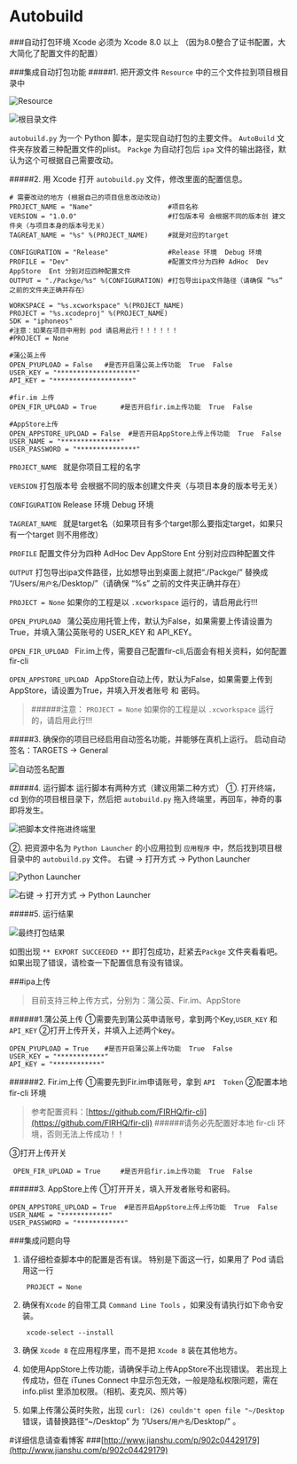 # Autobuild

###自动打包环境
Xcode 必须为 Xcode 8.0 以上 （因为8.0整合了证书配置，大大简化了配置文件的配置）

###集成自动打包功能
#####1. 把开源文件 `Resource` 中的三个文件拉到项目根目录中

![Resource](http://upload-images.jianshu.io/upload_images/1951020-44b8e54572494d6a.png?imageMogr2/auto-orient/strip%7CimageView2/2/w/1240)

![根目录文件](http://upload-images.jianshu.io/upload_images/1951020-6677b62676f3c30e.png?imageMogr2/auto-orient/strip%7CimageView2/2/w/1240)


 `autobuild.py` 为一个 Python 脚本，是实现自动打包的主要文件。
`AutoBuild` 文件夹存放着三种配置文件的plist。
`Packge` 为自动打包后 `ipa` 文件的输出路径，默认为这个可根据自己需要改动。

#####2. 用 Xcode 打开 `autobuild.py` 文件，修改里面的配置信息。

    # 需要改动的地方 (根据自己的项目信息改动改动)
    PROJECT_NAME = "Name" 			    	#项目名称
    VERSION = "1.0.0"  						#打包版本号 会根据不同的版本创 建文件夹（与项目本身的版本号无关）
    TAGREAT_NAME = "%s" %(PROJECT_NAME) 	#就是对应的target

    CONFIGURATION = "Release" 				#Release 环境  Debug 环境
    PROFILE = "Dev" 						#配置文件分为四种 AdHoc  Dev  AppStore  Ent 分别对应四种配置文件
    OUTPUT = "./Packge/%s" %(CONFIGURATION) #打包导出ipa文件路径（请确保 “%s” 之前的文件夹正确并存在）

    WORKSPACE = "%s.xcworkspace" %(PROJECT_NAME)
    PROJECT = "%s.xcodeproj" %(PROJECT_NAME)
    SDK = "iphoneos"
    #注意：如果在项目中用到 pod 请启用此行！！！！！！
    #PROJECT = None

    #蒲公英上传
    OPEN_PYUPLOAD = False  	#是否开启蒲公英上传功能  True  False
    USER_KEY = "********************"
    API_KEY = "********************"

    #fir.im 上传
    OPEN_FIR_UPLOAD = True  	#是否开启fir.im上传功能  True  False

    #AppStore上传
    OPEN_APPSTORE_UPLOAD = False  #是否开启AppStore上传上传功能  True  False
    USER_NAME = "***************"
    USER_PASSWORD = "***************"

`PROJECT_NAME `   就是你项目工程的名字

`VERSION`  打包版本号 会根据不同的版本创建文件夹（与项目本身的版本号无关）

`CONFIGURATION` Release 环境  Debug 环境

`TAGREAT_NAME `  就是target名（如果项目有多个target那么要指定target，如果只有一个target 则不用修改）

`PROFILE` 配置文件分为四种 AdHoc  Dev  AppStore Ent 分别对应四种配置文件

`OUTPUT` 打包导出ipa文件路径，比如想导出到桌面上就把“./Packge/” 替换成 “/Users/`用户名`/Desktop/”（请确保 “%s” 之前的文件夹正确并存在）

`PROJECT = None`   如果你的工程是以 `.xcworkspace` 运行的，请启用此行!!!

`OPEN_PYUPLOAD ` 蒲公英应用托管上传，默认为False，如果需要上传请设置为True，并填入蒲公英账号的 USER_KEY 和  API_KEY。

`OPEN_FIR_UPLOAD ` Fir.im上传，需要自己配置fir-cli,后面会有相关资料，如何配置fir-cli

`OPEN_APPSTORE_UPLOAD ` AppStore自动上传，默认为False，如果需要上传到AppStore，请设置为True，并填入开发者账号 和 密码。

> ######注意： `PROJECT = None` 如果你的工程是以 `.xcworkspace` 运行的，请启用此行!!!

#####3. 确保你的项目已经启用自动签名功能，并能够在真机上运行。
启动自动签名：TARGETS -> General 

![自动签名配置](http://upload-images.jianshu.io/upload_images/1951020-6acc880361cf1872.png?imageMogr2/auto-orient/strip%7CimageView2/2/w/1240)

#####4. 运行脚本
运行脚本有两种方式（建议用第二种方式）
①. 打开终端，cd 到你的项目根目录下，然后把 `autobuild.py` 拖入终端里，再回车，神奇的事即将发生。

![把脚本文件拖进终端里](http://upload-images.jianshu.io/upload_images/1951020-3107cae9b4c7171b.png?imageMogr2/auto-orient/strip%7CimageView2/2/w/1240)


②. 把资源中名为 `Python Launcher` 的小应用拉到 `应用程序` 中，然后找到项目根目录中的 `autobuild.py` 文件。
右键 -> 打开方式 -> Python Launcher

![ Python Launcher](http://upload-images.jianshu.io/upload_images/1951020-40c9b9ba81fb526a.png?imageMogr2/auto-orient/strip%7CimageView2/2/w/1240)

![右键 -> 打开方式 -> Python Launcher](http://upload-images.jianshu.io/upload_images/1951020-9abef0737df8114b.png?imageMogr2/auto-orient/strip%7CimageView2/2/w/1240)

#####5. 运行结果

![最终打包结果](http://upload-images.jianshu.io/upload_images/1951020-bc90935fb363e8df.png?imageMogr2/auto-orient/strip%7CimageView2/2/w/1240)

如图出现 `** EXPORT SUCCEEDED **` 即打包成功，赶紧去`Packge` 文件夹看看吧。
如果出现了错误，请检查一下配置信息有没有错误。

###ipa上传
>目前支持三种上传方式，分别为：蒲公英、Fir.im、AppStore

######1.蒲公英上传
①需要先到蒲公英申请账号，拿到两个Key,`USER_KEY`  和 `API_KEY`
②打开上传开关，并填入上述两个key。

    OPEN_PYUPLOAD = True  	#是否开启蒲公英上传功能  True  False
    USER_KEY = "************"
    API_KEY = "************"

######2. Fir.im上传
①需要先到Fir.im申请账号，拿到 `API  Token`
②配置本地 fir-cli 环境
>参考配置资料：[https://github.com/FIRHQ/fir-cli](https://github.com/FIRHQ/fir-cli)
######请务必先配置好本地 fir-cli 环境，否则无法上传成功！！

③打开上传开关

     OPEN_FIR_UPLOAD = True  	#是否开启fir.im上传功能  True  False

######3. AppStore上传
①打开开关，填入开发者账号和密码。

    OPEN_APPSTORE_UPLOAD = True  #是否开启AppStore上传上传功能  True  False
    USER_NAME = "************"
    USER_PASSWORD = "************"

###集成问题向导
1. 请仔细检查脚本中的配置是否有误。
    特别是下面这一行，如果用了 Pod 请启用这一行

        PROJECT = None
2. 确保有`Xcode` 的自带工具 `Command Line Tools` ，如果没有请执行如下命令安装。

        xcode-select --install
3. 确保 `Xcode 8` 在应用程序里，而不是把 `Xcode 8` 装在其他地方。
4. 如使用AppStore上传功能，请确保手动上传AppStore不出现错误。
   若出现上传成功，但在 iTunes Connect 中显示包无效，一般是隐私权限问题，需在 info.plist 里添加权限。（相机、麦克风、照片等）
5. 如果上传蒲公英时失败，出现 `curl: (26) couldn't open file "~/Desktop` 错误，请替换路径“~/Desktop” 为 “/Users/`用户名`/Desktop/” 。

#详细信息请查看博客
###[http://www.jianshu.com/p/902c04429179](http://www.jianshu.com/p/902c04429179)
